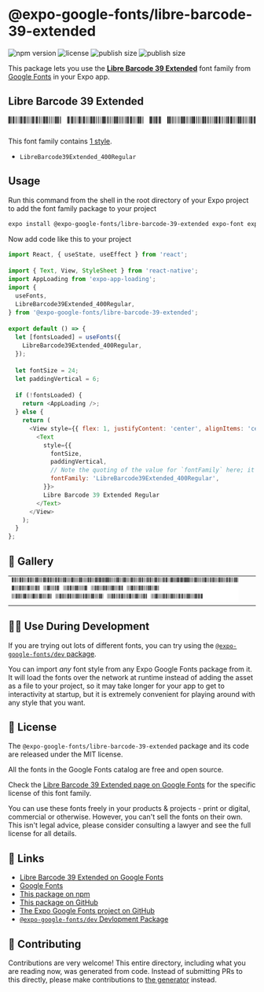# @expo-google-fonts/libre-barcode-39-extended

![npm version](https://flat.badgen.net/npm/v/@expo-google-fonts/libre-barcode-39-extended)
![license](https://flat.badgen.net/github/license/expo/google-fonts)
![publish size](https://flat.badgen.net/packagephobia/install/@expo-google-fonts/libre-barcode-39-extended)
![publish size](https://flat.badgen.net/packagephobia/publish/@expo-google-fonts/libre-barcode-39-extended)

This package lets you use the [**Libre Barcode 39 Extended**](https://fonts.google.com/specimen/Libre+Barcode+39+Extended) font family from [Google Fonts](https://fonts.google.com/) in your Expo app.

## Libre Barcode 39 Extended

![Libre Barcode 39 Extended](./font-family.png)

This font family contains [1 style](#-gallery).

- `LibreBarcode39Extended_400Regular`

## Usage

Run this command from the shell in the root directory of your Expo project to add the font family package to your project
```sh
expo install @expo-google-fonts/libre-barcode-39-extended expo-font expo-app-loading
```

Now add code like this to your project
```js
import React, { useState, useEffect } from 'react';

import { Text, View, StyleSheet } from 'react-native';
import AppLoading from 'expo-app-loading';
import {
  useFonts,
  LibreBarcode39Extended_400Regular,
} from '@expo-google-fonts/libre-barcode-39-extended';

export default () => {
  let [fontsLoaded] = useFonts({
    LibreBarcode39Extended_400Regular,
  });

  let fontSize = 24;
  let paddingVertical = 6;

  if (!fontsLoaded) {
    return <AppLoading />;
  } else {
    return (
      <View style={{ flex: 1, justifyContent: 'center', alignItems: 'center' }}>
        <Text
          style={{
            fontSize,
            paddingVertical,
            // Note the quoting of the value for `fontFamily` here; it expects a string!
            fontFamily: 'LibreBarcode39Extended_400Regular',
          }}>
          Libre Barcode 39 Extended Regular
        </Text>
      </View>
    );
  }
};

```

## 🔡 Gallery


||||
|-|-|-|
|![LibreBarcode39Extended_400Regular](./LibreBarcode39Extended_400Regular.ttf.png)||||


## 👩‍💻 Use During Development

If you are trying out lots of different fonts, you can try using the [`@expo-google-fonts/dev` package](https://github.com/expo/google-fonts/tree/master/font-packages/dev#readme).

You can import *any* font style from any Expo Google Fonts package from it. It will load the fonts
over the network at runtime instead of adding the asset as a file to your project, so it may take longer
for your app to get to interactivity at startup, but it is extremely convenient
for playing around with any style that you want.

## 📖 License

The `@expo-google-fonts/libre-barcode-39-extended` package and its code are released under the MIT license.

All the fonts in the Google Fonts catalog are free and open source.

Check the [Libre Barcode 39 Extended page on Google Fonts](https://fonts.google.com/specimen/Libre+Barcode+39+Extended) for the specific license of this font family.

You can use these fonts freely in your products & projects - print or digital, commercial or otherwise. However, you can't sell the fonts on their own. This isn't legal advice, please consider consulting a lawyer and see the full license for all details.

## 🔗 Links

- [Libre Barcode 39 Extended on Google Fonts](https://fonts.google.com/specimen/Libre+Barcode+39+Extended)
- [Google Fonts](https://fonts.google.com/)
- [This package on npm](https://www.npmjs.com/package/@expo-google-fonts/libre-barcode-39-extended)
- [This package on GitHub](https://github.com/expo/google-fonts/tree/master/font-packages/libre-barcode-39-extended)
- [The Expo Google Fonts project on GitHub](https://github.com/expo/google-fonts)
- [`@expo-google-fonts/dev` Devlopment Package](https://github.com/expo/google-fonts/tree/master/font-packages/dev)

## 🤝 Contributing

Contributions are very welcome! This entire directory, including what you are reading now, was generated from code. Instead of submitting PRs to this directly, please make contributions to [the generator](https://github.com/expo/google-fonts/tree/master/packages/generator) instead.
